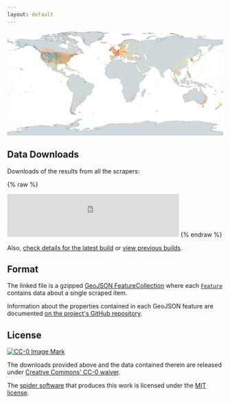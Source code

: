 ```yaml
---
layout: default
---
```


![Map with points for a recent run of the scrapers](images/overview-map.png)

## Data Downloads

Downloads of the results from all the scrapers:

{% raw %}
<iframe frameborder="no" border="0" width="400" height="100" scrolling="no" src="https://data.alltheplaces.xyz/runs/latest/info_embed.html"></iframe>
{% endraw %}

Also, [check details for the latest build](spiders.html) or [view previous builds](builds.html).

## Format

The linked file is a gzipped [GeoJSON FeatureCollection](https://tools.ietf.org/html/rfc7946#page-12) where each [`Feature`](https://tools.ietf.org/html/rfc7946#section-3.2) contains data about a single scraped item.

Information about the properties contained in each GeoJSON feature are documented [on the project's GitHub repository](https://github.com/alltheplaces/alltheplaces/blob/master/DATA_FORMAT.md).

## License

[![CC-0 Image Mark](https://i.creativecommons.org/p/zero/1.0/88x31.png)](https://creativecommons.org/publicdomain/zero/1.0/)

The downloads provided above and the data contained therein are released under [Creative Commons' CC-0 waiver](https://creativecommons.org/publicdomain/zero/1.0/).

The [spider software](https://github.com/alltheplaces/alltheplaces) that produces this work is licensed under the [MIT license](https://github.com/alltheplaces/alltheplaces/blob/master/LICENSE).
